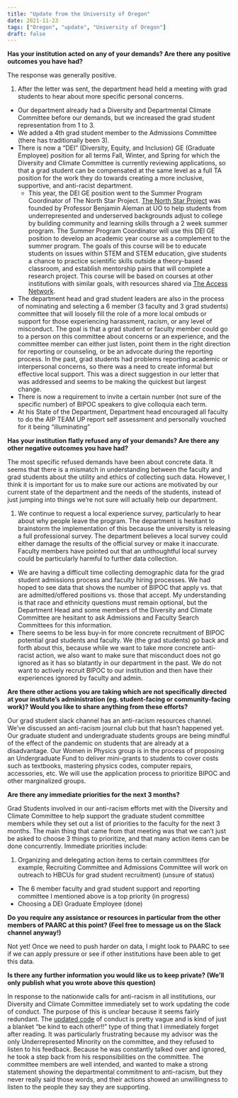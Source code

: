 ```yaml
---
title: "Update from the University of Oregon"
date: 2021-11-23
tags: ["Oregon", "update", "University of Oregon"]
draft: false
---
```

**Has your institution acted on any of your demands? Are there any positive outcomes you have had?**

The response was generally positive.

1. After the letter was sent, the department head held a meeting with grad students to hear about more specific personal concerns.
* Our department already had a Diversity and Departmental Climate Committee before our demands, but we increased the grad student representation from 1 to 3.
* We added a 4th grad student member to the Admissions Committee (there has traditionally been 3).
* There is now a “DEI” (Diversity, Equity, and Inclusion) GE (Graduate Employee) position for all terms Fall, Winter, and Spring for which the Diversity and Climate Committee is currently reviewing applications, so that a grad student can be compensated at the same level as a full TA position for the work they do towards creating a more inclusive, supportive, and anti-racist department.
  * This year, the DEI GE position went to the Summer Program Coordinator of The North Star Project. [The North Star Project](https://northstar.uoregon.edu/) was founded by Professor Benjamin Aleman at UO to help students from underrepresented and underserved backgrounds adjust to college by building community and learning skills through a 2 week summer program. The Summer Program Coordinator will use this DEI GE position to develop an academic year course as a complement to the summer program. The goals of this course will be to educate students on issues within STEM and STEM education, give students a chance to practice scientific skills outside a theory-based classroom, and establish mentorship pairs that will complete a research project. This course will be based on courses at other institutions with similar goals, with resources shared via [The Access Network](https://accessnetwork.org/).
* The department head and grad student leaders are also in the process of nominating and selecting a 6 member (3 faculty and 3 grad students) committee that will loosely fill the role of a more local ombuds or support for those experiencing harassment, racism, or any level of misconduct. The goal is that a grad student or faculty member could go to a person on this committee about concerns or an experience, and the committee member can either just listen, point them in the right direction for reporting or counseling, or be an advocate during the reporting process. In the past, grad students had problems reporting academic or interpersonal concerns, so there was a need to create informal but effective local support. This was a direct suggestion in our letter that was addressed and seems to be making the quickest but largest change.
* There is now a requirement to invite a certain number (not sure of the specific number) of BIPOC speakers to give colloquia each term.
* At his State of the Department, Department head encouraged all faculty to do the AIP TEAM UP report self assessment and personally vouched for it being “illuminating”

**Has your institution flatly refused any of your demands? Are there any other negative outcomes you have had?**

The most specific refused demands have been about concrete data. It seems that there is a mismatch in understanding between the faculty and grad students about the utility and ethics of collecting such data. However, I think it is important for us to make sure our actions are motivated by our current state of the department and the needs of the students, instead of just jumping into things we’re not sure will actually help our department.

1. We continue to request a local experience survey, particularly to hear about why people leave the program. The department is hesitant to brainstorm the implementation of this because the university is releasing a full professional survey. The department believes a local survey could either damage the results of the official survey or make it inaccurate. Faculty members have pointed out that an unthoughtful local survey could be particularly harmful to further data collection.
* We are having a difficult time collecting demographic data for the grad student admissions process and faculty hiring processes. We had hoped to see data that shows the number of BIPOC that apply vs. that are admitted/offered positions vs. those that accept. My understanding is that race and ethnicity questions must remain optional, but the Department Head and some members of the Diversity and Climate Committee are hesitant to ask Admissions and Faculty Search Committees for this information.
* There seems to be less buy-in for more concrete recruitment of BIPOC potential grad students and faculty. We (the grad students) go back and forth about this, because while we want to take more concrete anti-racist action, we also want to make sure that misconduct does not go ignored as it has so blatantly in our department in the past. We do not want to actively recruit BIPOC to our institution and then have their experiences ignored by faculty and admin.

**Are there other actions you are taking which are not specifically directed at your institute’s administration (eg. student-facing or community-facing work)? Would you like to share anything from these efforts?**

Our grad student slack channel has an anti-racism resources channel. We’ve discussed an anti-racism journal club but that hasn’t happened yet. Our graduate student and undergraduate students groups are being mindful of the effect of the pandemic on students that are already at a disadvantage. Our Women in Physics group is in the process of proposing an Undergraduate Fund to deliver mini-grants to students to cover costs such as textbooks, mastering physics codes, computer repairs, accessories, etc. We will use the application process to prioritize BIPOC and other marginalized groups.

**Are there any immediate priorities for the next 3 months?**

Grad Students involved in our anti-racism efforts met with the Diversity and Climate Committee to help support the graduate student committee members while they set out a list of priorities to the faculty for the next 3 months. The main thing that came from that meeting was that we can’t just be asked to choose 3 things to prioritize, and that many action items can be done concurrently. Immediate priorities include:

1. Organizing and delegating action items to certain committees (for example, Recruiting Committee and Admissions Committee will work on outreach to HBCUs for grad student recruitment) (unsure of status)
* The 6 member faculty and grad student support and reporting committee I mentioned above is a top priority (in progress)
* Choosing a DEI Graduate Employee (done)

**Do you require any assistance or resources in particular from the other members of PAARC at this point? (Feel free to message us on the Slack channel anyway!)**

Not yet! Once we need to push harder on data, I might look to PAARC to see if we can apply pressure or see if other institutions have been able to get this data.

**Is there any further information you would like us to keep private? (We’ll only publish what you wrote above this question)**

In response to the nationwide calls for anti-racism in all institutions, our Diversity and Climate Committee immediately set to work updating the code of conduct. The purpose of this is unclear because it seems fairly redundant. The [updated code](https://docs.google.com/document/d/14mnmAlywGABw8ew6JeGJUddG9i7Vu7er4RhOahWp2Po/edit) of conduct is pretty vague and is kind of just a blanket “be kind to each other!!” type of thing that I immediately forget after reading. It was particularly frustrating because my advisor was the only Underrepresented Minority on the committee, and they refused to listen to his feedback. Because he was constantly talked over and ignored, he took a step back from his responsibilities on the committee. The committee members are well intended, and wanted to make a strong statement showing the departmental commitment to anti-racism, but they never really said those words, and their actions showed an unwillingness to listen to the people they say they are supporting.
